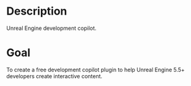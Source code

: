 # Description
Unreal Engine development copilot.

# Goal
To create a free development copilot plugin to help Unreal Engine 5.5+ developers create interactive content.

